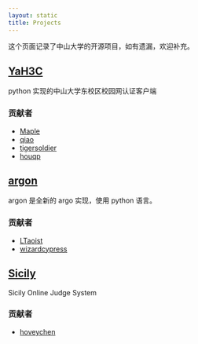 ```yaml
---
layout: static
title: Projects
---
```


<div class="notice">
这个页面记录了中山大学的开源项目，如有遗漏，欢迎补充。
</div>

[YaH3C](https://github.com/sysu/YaH3C)
--------------------------------------

python 实现的中山大学东校区校园网认证客户端

### 贡献者

- [Maple](https://github.com/humaiozuzu)
- [qiao](https://github.com/qiao)
- [tigersoldier](https://github.com/tigersoldier)
- [houqp](https://github.com/houqp)

[argon](https://github.com/sysu/argon)
--------------------------------------

argon 是全新的 argo 实现，使用 python 语言。

### 贡献者

- [LTaoist](https://github.com/LTaoist)
- [wizardcypress](https://github.com/wizardcypress)

[Sicily](https://github.com/sysu/Sicily)
----------------------------------------

Sicily Online Judge System

### 贡献者

- [hoveychen](https://github.com/hoveychen)